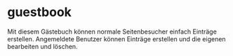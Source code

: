 # guestbook
Mit diesem Gästebuch können normale Seitenbesucher einfach Einträge erstellen. Angemeldete Benutzer können Einträge erstellen und die eigenen bearbeiten und löschen.
